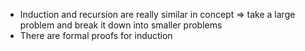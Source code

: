 - Induction and recursion are really similar in concept => take a large problem and break it down into smaller problems
- There are formal proofs for induction